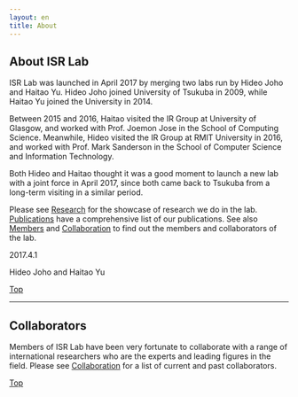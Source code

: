 ```yaml
---
layout: en
title: About
---
```


## About ISR Lab

ISR Lab was launched in April 2017 by merging two labs run by Hideo Joho and Haitao Yu. Hideo Joho joined University of Tsukuba in 2009, while Haitao Yu joined the University in 2014.

Between 2015 and 2016, Haitao visited the IR Group at University of Glasgow, and worked with Prof. Joemon Jose in the School of Computing Science. Meanwhile, Hideo visited the IR Group at RMIT University in 2016, and worked with Prof. Mark Sanderson in the School of Computer Science and Information Technology.

Both Hideo and Haitao thought it was a good moment to launch a new lab with a joint force in April 2017, since both came back to Tsukuba from a long-term visiting in a similar period.

Please see [Research](/en/research.html) for the showcase of research we do in the lab. [Publications](/en/publications.html) have a comprehensive list of our publications. See also [Members](/en/members.html) and [Collaboration](/en/collaboration.html) to find out the members and collaborators of the lab.

2017.4.1

Hideo Joho and Haitao Yu

[Top](/en/about.html#about-isampr-lab)

---

## Collaborators
Members of ISR Lab have been very fortunate to collaborate with a range of international researchers who are the experts and leading figures in the field. Please see [Collaboration](/en/collaboration.html) for a list of current and past collaborators.

[Top](/en/about.html#about-isampr-lab)

<!--

Copyright (C) ISR Lab Members. All rights reserved.

-->
